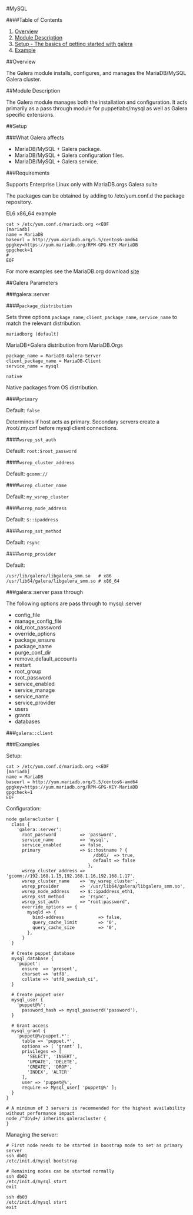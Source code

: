 #MySQL

####Table of Contents

1. [Overview](#overview)
2. [Module Description](#module-description)
3. [Setup - The basics of getting started with galera](#setup)
4. [Example](#usage)

##Overview

The Galera module installs, configures, and manages the MariaDB/MySQL Galera cluster.

##Module Description

The Galera module manages both the installation and configuration. It acts primarily
as a pass through module for puppetlabs/mysql as well as Galera specific extensions.

##Setup

###What Galera affects

* MariaDB/MySQL + Galera package.
* MariaDB/MySQL + Galera configuration files.
* MariaDB/MySQL + Galera service.

###Requirements

Supports Enterprise Linux only with MariaDB.orgs Galera suite

The packages can be obtained by adding to /etc/yum.conf.d the package repository.

EL6 x86_64 example

    cat > /etc/yum.conf.d/mariadb.org <<EOF
    [mariadb]
    name = MariaDB
    baseurl = http://yum.mariadb.org/5.5/centos6-amd64
    gpgkey=https://yum.mariadb.org/RPM-GPG-KEY-MariaDB
    gpgcheck=1
    #
    EOF

For more examples see the MariaDB.org download [site](https://downloads.mariadb.org/mariadb/repositories)

##Galera Parameters

###galera::server

####`package_distribution`

Sets three options `package_name`, `client_package_name`, `service_name` to
match the relevant distribution.

`mariadborg (default)`

  MariaDB+Galera distribution from MariaDB.Orgs

    package_name = MariaDB-Galera-Server
    client_package_name = MariaDB-Client
    service_name = mysql

`native`

  Native packages from OS distribution.

####`primary`

Default: `false`

Determines if host acts as primary. Secondary servers create a /root/.my.cnf before mysql client connections.

####`wsrep_sst_auth`

Default: `root:$root_password`

####`wsrep_cluster_address`

Default: `gcomm://`

####`wsrep_cluster_name`

Default: `my_wsrep_cluster`

####`wsrep_node_address`

Default: `$::ipaddress`

####`wsrep_sst_method`

Default: `rsync`

####`wsrep_provider`

Default:

    /usr/lib/galera/libgalera_smm.so   # x86
    /usr/lib64/galera/libgalera_smm.so # x86_64

###galera::server pass through

The following options are pass through to mysql::server

* config_file
* manage_config_file
* old_root_password
* override_options
* package_ensure
* package_name
* purge_conf_dir
* remove_default_accounts
* restart
* root_group
* root_password
* service_enabled
* service_manage
* service_name
* service_provider
* users
* grants
* databases

###`galera::client`

###Examples

Setup:

    cat > /etc/yum.conf.d/mariadb.org <<EOF
    [mariadb]
    name = MariaDB
    baseurl = http://yum.mariadb.org/5.5/centos6-amd64
    gpgkey=https://yum.mariadb.org/RPM-GPG-KEY-MariaDB
    gpgcheck=1
    EOF

Configuration:

    node galeracluster {
      class {
        'galera::server':
          root_password         => 'password',
          service_name          => 'mysql',
          service_enabled       => false,
          primary               => $::hostname ? {
                                     /db01/  => true,
                                     default => false
                                   },
          wsrep_cluster_address => 'gcomm://192.168.1.15,192.168.1.16,192.168.1.17',
          wsrep_cluster_name    => 'my_wsrep_cluster',
          wsrep_provider        => '/usr/lib64/galera/libgalera_smm.so',
          wsrep_node_address    => $::ipaddress_eth1,
          wsrep_sst_method      => 'rsync',
          wsrep_sst_auth        => "root:password",
          override_options => {
            mysqld => {
              bind-address             => false,
              query_cache_limit        => '0',
              query_cache_size         => '0',
            },
          }
      }

      # Create puppet database
      mysql_database {
        'puppet':
          ensure  => 'present',
          charset => 'utf8',
          collate => 'utf8_swedish_ci',
      }

      # Create puppet user
      mysql_user {
        'puppet@%':
          password_hash => mysql_password('password'),
      }

      # Grant access
      mysql_grant {
        'puppet@%/puppet.*':
          table => 'puppet.*',
          options => [ 'grant' ],
          privileges => [
            'SELECT', 'INSERT',
            'UPDATE', 'DELETE',
            'CREATE', 'DROP',
            'INDEX', 'ALTER'
          ],
          user => 'puppet@%',
          require => Mysql_user[ 'puppet@%' ];
      }
    }

    # A minimum of 3 servers is recommended for the highest availability without performance impact
    node /^db\d+/ inherits galeracluster {
    }

Managing the server:

    # First node needs to be started in boostrap mode to set as primary server
    ssh db01
    /etc/init.d/mysql bootstrap

    # Remaining nodes can be started normally
    ssh db02
    /etc/init.d/mysql start
    exit

    ssh db03
    /etc/init.d/mysql start
    exit


